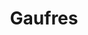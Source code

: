 ---
layout: recette
categories: [recettes]
hidden: true
lang: fr
title: Gaufres
type: sucre
pour: pour une douzaine
ingredients: 
  - nom: oeufs 
    qte: 6
  - nom: farine
    qte: 500
    unite: gr
  - nom: sucre
    qte: 50
    unite: gr
  - nom: beurre mou
    qte: 150
    unite: gr
  - nom: lait
    qte: 75
    unite: cL
  - nom: vanille liquide
    qte: 1/2
    unite: cuillère à café
preconditions:
  - Le beurre, le lait et les oeufs doivent être à température ambiante
  - Séparer les blancs des jaunes
etapes:
  - label: Préparation
    details:
      - Faire un puits de farine tamisée
      - Mettre au centre le sucre, une pincée de sel, le beurre mou, les jaunes d'oeufs
      - Ajouter le lait et petit à petit, fouetter jusqu'à obtenir une pâte bien liquide et sans grumaux
      - Ajouter la vanille liquide
      - Battre les blancs en neige
      - Les incorporer en deux fois
materiel:
  - appareil à gaufres
  - batteur électrique
notes:
  - L'appareil à gaufres doit être bien chaud
  - Une fois la préparation finie, faire cuire les gaufres sans attendre (il faut éviter que les blancs retombent)
---